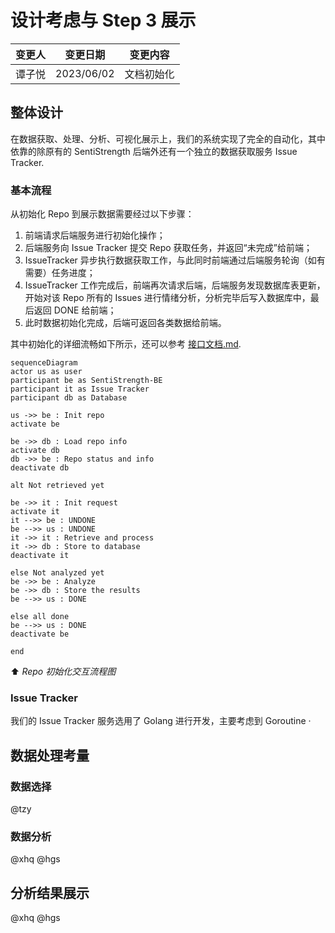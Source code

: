 # 设计考虑与 Step 3 展示

| 变更人 | 变更日期   | 变更内容   |
| ------ | ---------- | ---------- |
| 谭子悦 | 2023/06/02 | 文档初始化 |

## 整体设计

在数据获取、处理、分析、可视化展示上，我们的系统实现了完全的自动化，其中依靠的除原有的 SentiStrength 后端外还有一个独立的数据获取服务 Issue Tracker.

### 基本流程

从初始化 Repo 到展示数据需要经过以下步骤：

1. 前端请求后端服务进行初始化操作；
2. 后端服务向 Issue Tracker 提交 Repo 获取任务，并返回“未完成”给前端；
3. IssueTracker 异步执行数据获取工作，与此同时前端通过后端服务轮询（如有需要）任务进度；
4. IssueTracker 工作完成后，前端再次请求后端，后端服务发现数据库表更新，开始对该 Repo 所有的 Issues 进行情绪分析，分析完毕后写入数据库中，最后返回 DONE 给前端；
5. 此时数据初始化完成，后端可返回各类数据给前端。

其中初始化的详细流畅如下所示，还可以参考 [接口文档.md](接口文档.md).

```mermaid
sequenceDiagram
actor us as user
participant be as SentiStrength-BE
participant it as Issue Tracker
participant db as Database

us ->> be : Init repo
activate be

be ->> db : Load repo info
activate db
db ->> be : Repo status and info
deactivate db

alt Not retrieved yet

be ->> it : Init request
activate it
it -->> be : UNDONE
be -->> us : UNDONE
it ->> it : Retrieve and process
it ->> db : Store to database
deactivate it

else Not analyzed yet
be ->> be : Analyze
be ->> db : Store the results
be -->> us : DONE

else all done
be -->> us : DONE
deactivate be

end

```

⬆️ _Repo 初始化交互流程图_

### Issue Tracker

我们的 Issue Tracker 服务选用了 Golang 进行开发，主要考虑到 Goroutine ·

## 数据处理考量

### 数据选择

@tzy

### 数据分析

@xhq @hgs

## 分析结果展示

@xhq @hgs
